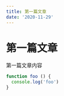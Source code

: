 ```yaml
---
title: 第一篇文章
date: '2020-11-29'
---
```


# 第一篇文章

第一篇文章内容

```js
function foo () {
  console.log('foo')
}
```